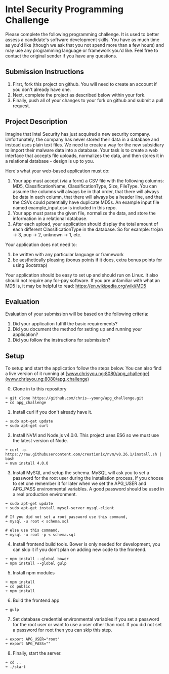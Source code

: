 # Intel Security Programming Challenge
Please complete the following programming challenge.  It is used to better assess a candidate's software development skills.   You have as much time as you'd like (though we ask that you not spend more than a few hours) and may use any programming language or framework you'd like.  Feel free to contact the original sender if you have any questions.

## Submission Instructions
1. First, fork this project on github.  You will need to create an account if you don't already have one.
1. Next, complete the project as described below within your fork.
1. Finally, push all of your changes to your fork on github and submit a pull request.

## Project Description
Imagine that Intel Security has just acquired a new security company.  Unfortunately, the company has never stored their data in a database and instead uses plain text files.  We need to create a way for the new subsidiary to import their malware data into a database.  Your task is to create a web interface that accepts file uploads, normalizes the data, and then stores it in a relational database - design is up to you.

Here's what your web-based application must do:

1. Your app must accept (via a form) a CSV file with the following columns: MD5, ClassificationName, ClassificationType, Size, FileType.  You can assume the columns will always be in that order, that there will always be data in each column, that there will always be a header line, and that the CSVs could potentially have duplicate MD5s.  An example input file named example_input.csv is included in this repo.
1. Your app must parse the given file, normalize the data, and store the information in a relational database.
1. After each upload, your application should display the total amount of each different ClassificationType in the database.  So for example: trojan -> 3, pup -> 2, unknown -> 1, etc.

Your application does not need to:

1. be written with any particular language or framework
1. be aesthetically pleasing (bonus points if it does, extra bonus points for using Bootstrap)

Your application should be easy to set up and should run on Linux.  It also should not require any for-pay software.  If you are unfamiliar with what an MD5 is, it may be helpful to read: https://en.wikipedia.org/wiki/MD5

## Evaluation
Evaluation of your submission will be based on the following criteria:

1. Did your application fulfill the basic requirements?
1. Did you document the method for setting up and running your application?
1. Did you follow the instructions for submission?




## Setup

To setup and start the application follow the steps below. You can also find a live version of it running at [www.chrisyou.ng:8080/apg_challenge](www.chrisyou.ng:8080/apg_challenge)

0. Clone in to this repository

  ```
  ➜ git clone https://github.com/chris--young/apg_challenge.git
  ➜ cd apg_challenge
  ```

1. Install curl if you don't already have it.

  ```
  ➜ sudo apt-get update
  ➜ sudo apt-get curl
  ```

2. Install NVM and Node.js v4.0.0. This project uses ES6 so we must use the latest version of Node.

  ```
  ➜ curl -o- https://raw.githubusercontent.com/creationix/nvm/v0.26.1/install.sh | bash
  ➜ nvm install 4.0.0
  ```

3. Install MySQL and setup the schema. MySQL will ask you to set a password for the root user during the installation process. If you choose to set one remember it for later when we set the APG_USER and APG_PASS environmental variables. A good password should be used in a real production environment.

  ```
  ➜ sudo apt-get update
  ➜ sudo apt-get install mysql-server mysql-client

  # If you did not set a root password use this command,
  ➜ mysql -u root < schema.sql

  # else use this command.
  ➜ mysql -u root -p < schema.sql
  ```

4. Install frontend build tools. Bower is only needed for development, you can skip it if you don't plan on adding new code to the frontend.

  ```
  ➜ npm install --global bower
  ➜ npm install --global gulp
  ```

5. Install npm modules

  ```
  ➜ npm install
  ➜ cd public
  ➜ npm install
  ```

6. Build the frontend app

  ```
  ➜ gulp
  ```

7. Set database credential environmental variables if you set a password for the root user or want to use a user other than root. If you did not set a password for root then you can skip this step.

  ```
  ➜ export APG_USER="root"
  ➜ export APG_PASS=""
  ```

8. Finally, start the server.

  ```
  ➜ cd ..
  ➜ ./start
  ```
